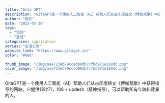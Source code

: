 ```yaml
---
title: "Gita GPT"
description: "GitaGPT是一个使用人工智能（AI）帮助人们从古印度经文《博伽梵歌》中获得指导的网站。它提供超过71，108 + u"
author: "瑞东"
date: "2023-03-30"
tags:
  - "信仰"
  - "圣经"
categories: application
series: "生活日常"
website_link: "https://www.gitagpt.in/"
color: "#666"

thumb_image: "/img/aae723eb79cced88db7cfbd971e189dc.png"
cover_image: "/img/aae723eb79cced88db7cfbd971e189dc.png"
---
```


GitaGPT是一个使用人工智能（AI）帮助人们从古印度经文《博伽梵歌》中获得指导的网站。它提供超过71，108 + updesh（精神指导），可以帮助所有年龄和背景的人。
